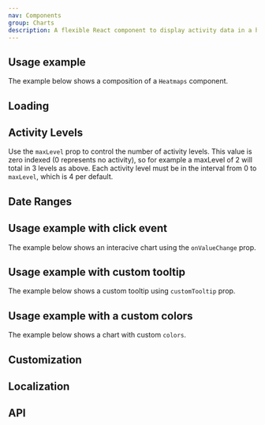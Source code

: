 ```yaml
---
nav: Components
group: Charts
description: A flexible React component to display activity data in a heatmaps chart.
---
```


<code src="./demos/index.tsx" nopadding></code>

## Usage example

The example below shows a composition of a `Heatmaps` component.

<code src="./demos/example.tsx"></code>

## Loading

<code src="./demos/loading.tsx"></code>

## Activity Levels

Use the `maxLevel` prop to control the number of activity levels. This value is zero indexed (0 represents no activity),
so for example a maxLevel of 2 will total in 3 levels as above. Each activity level must be in the interval from 0 to `maxLevel`,
which is 4 per default.

<code src="./demos/activityLevels.tsx"></code>

## Date Ranges

<code src="./demos/dataRanges.tsx"></code>

## Usage example with click event

The example below shows an interacive chart using the `onValueChange` prop.

<code src="./demos/clickEvent.tsx"></code>

## Usage example with custom tooltip

The example below shows a custom tooltip using `customTooltip` prop.

<code src="./demos/customTooltip.tsx"></code>

## Usage example with a custom colors

The example below shows a chart with custom `colors`.

<code src="./demos/customColors.tsx"></code>

## Customization

<code src="./demos/customization.tsx"></code>

## Localization

<code src="./demos/i18n.tsx"></code>

## API

<API></API>
